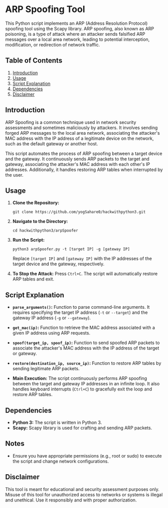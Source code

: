 # ARP Spoofing Tool

This Python script implements an ARP (Address Resolution Protocol) spoofing tool using the Scapy library. ARP spoofing, also known as ARP poisoning, is a type of attack where an attacker sends falsified ARP messages over a local area network, leading to potential interception, modification, or redirection of network traffic.

## Table of Contents
1. [Introduction](#introduction)
2. [Usage](#usage)
3. [Script Explanation](#script-explanation)
4. [Dependencies](#dependencies)
5. [Disclaimer](#disclaimer)

## Introduction

ARP Spoofing is a common technique used in network security assessments and sometimes maliciously by attackers. It involves sending forged ARP messages to the local area network, associating the attacker's MAC address with the IP address of a legitimate device on the network, such as the default gateway or another host.

This script automates the process of ARP spoofing between a target device and the gateway. It continuously sends ARP packets to the target and gateway, associating the attacker's MAC address with each other's IP addresses. Additionally, it handles restoring ARP tables when interrupted by the user.

## Usage

1. **Clone the Repository:**
   ```
   git clone https://github.com/yogSahare0/hackwithpython3.git
   ```

2. **Navigate to the Directory:**
   ```
   cd hackwithpython3/arpSpoofer
   ```

3. **Run the Script:**
   ```
   python3 arpSpoofer.py -t [target IP] -g [gateway IP]
   ```
   Replace `[target IP]` and `[gateway IP]` with the IP addresses of the target device and the gateway, respectively.

4. **To Stop the Attack:**
   Press `Ctrl+C`. The script will automatically restore ARP tables and exit.

## Script Explanation

- **`parse_arguments()`:** Function to parse command-line arguments. It requires specifying the target IP address (`-t` or `--target`) and the gateway IP address (`-g` or `--gateway`).

- **`get_mac(ip)`:** Function to retrieve the MAC address associated with a given IP address using ARP requests.

- **`spoof(target_ip, spoof_ip)`:** Function to send spoofed ARP packets to associate the attacker's MAC address with the IP address of the target or gateway.

- **`restore(destination_ip, source_ip)`:** Function to restore ARP tables by sending legitimate ARP packets.

- **Main Execution:** The script continuously performs ARP spoofing between the target and gateway IP addresses in an infinite loop. It also handles keyboard interrupts (`Ctrl+C`) to gracefully exit the loop and restore ARP tables.

## Dependencies

- **Python 3:** The script is written in Python 3.
- **Scapy:** Scapy library is used for crafting and sending ARP packets.

## Notes
- Ensure you have appropriate permissions (e.g., root or sudo) to execute the script and change network configurations.

## Disclaimer

This tool is meant for educational and security assessment purposes only. Misuse of this tool for unauthorized access to networks or systems is illegal and unethical. Use it responsibly and with proper authorization.